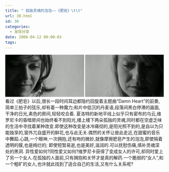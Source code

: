 ```yaml
---
title: " 孤独灵魂的泡泡——《肥皂》\t\t"
url: 30.html
id: 30
categories:
  - 发现分享
date: 2008-04-12 00:00:03
tags:
---
```


![肥皂](../../images//2008/04/8201.jpg) 看过《肥皂》以后,很长一段时间耳边都隐约回旋着主题曲“Damn Heart”的前奏,简单三拍子的弦乐,却有着一种魔力;和片中低沉的丹麦语,段落间黑白停滞的画面,干净的日光,素色的房间,轻轻咬合着. 夏洛特的新地平线上似乎只有密布的乌云,维罗尼卡的昏暗房间也始终看不到阳光,楼上楼下两朵孤独的灵魂,同时都在空虚乏味的生活中寻找着某种改变.即使这种改变是冰冷痛彻的,是阳光照不到的,是自以为只能独享的,窗外兀自盛开的鲜花,也与此无关.偶然的关怀让彼此走近,在甜蜜的音乐中舞蹈.心跳,一个眼神,一次拥抱,还有吻的微妙,就像摩擦肥皂产生的泡泡,即使隔着透明的膜,也是绚烂的; 即使短暂易逝,也是美好,滋润的.可以抚慰伤痛,填补灵魂深处的黑洞. 异性爱如何?同性爱又如何?维罗尼卡获得了变成女人的许可,却同时爱上了另一个女人.在孤独的人面前,只有拥抱和关怀才是真的解药.一个脆弱的“女人”,和一个粗旷的女人,也许就此找到了适合自己的生活,又有什么关系呢?